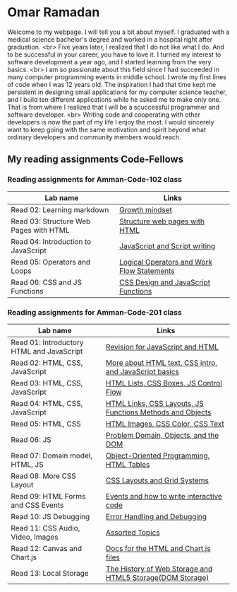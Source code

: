 # Omar Ramadan  

Welcome to my webpage. I will tell you a bit about myself. I graduated with a medical science bachelor's degree and worked in a hospital right after graduation. 
\<br> Five years later, I realized that I do not like what I do. And to be successful in your career, you have to love it. I turned my interest to software development a year ago, and I started learning from the very basics.
\<br>
I am so passionate about this field since I had succeeded in many computer programming events in middle school. I wrote my first lines of code when I was 12 years old. The inspiration I had that time kept me persistent in designing small applications for my computer science teacher, and I build ten different applications while he asked me to make only one. That is from where I realized that I will be a scuccessful programmer and software developer. \<br>
Writing code and cooperating with other developers is now the part of my life I enjoy the most. I would sincerely want to keep going with the same motivation and spirit beyond what ordinary developers and community members would reach.

## My reading assignments Code-Fellows

### Reading assignments for Amman-Code-102 class

| Lab name                               | Links                                                                  |
| -------------------------------------- | ---------------------------------------------------------------------- |
| Read 02: Learning markdown             | [Growth mindset](Amman-Code-102/read02.md)                             |
| Read 03: Structure Web Pages with HTML | [Structure web pages with HTML](Amman-Code-102/read03.md)              |
| Read 04: Introduction to JavaScript    | [JavaScript and Script writing](Amman-Code-102/read04.md)              |
| Read 05: Operators and Loops           | [Logical Operators and Work Flow Statements](Amman-Code-102/read05.md) |
| Read 06: CSS and JS Functions          | [CSS Design and JavaScript Functions](Amman-Code-102/read06.md)        |

### Reading assignments for Amman-Code-201 class

| Lab name                                  | Links                                                                                 |
| ----------------------------------------- | ------------------------------------------------------------------------------------- |
| Read 01: Introductory HTML and JavaScript | [Revision for JavaScript and HTML](Amman-Code-201/read01.md)                          |
| Read 02: HTML, CSS, JavaScript            | [More about HTML text, CSS intro, and JavaScript basics](Amman-Code-201/read02.md)    |
| Read 03: HTML, CSS, JavaScript            | [HTML Lists, CSS Boxes, JS Control Flow](Amman-Code-201/read03.md)                    |
| Read 04: HTML, CSS, JavaScript            | [HTML Links, CSS Layouts, JS Functions Methods and Objects](Amman-Code-201/read04.md) |
| Read 05: HTML, CSS                        | [HTML Images, CSS Color, CSS Text](Amman-Code-201/read05.md)                          |
| Read 06: JS                               | [Problem Domain, Objects, and the DOM](Amman-Code-201/read06.md)                      |
| Read 07: Domain model, HTML, JS           | [Object-Oriented Programming, HTML Tables](Amman-Code-201/read07.md)                  |
| Read 08: More CSS Layout                  | [CSS Layouts and Grid Systems](Amman-Code-201/read08.md)                              |
| Read 09: HTML Forms and CSS Events        | [Events and how to write interactive code](Amman-Code-201/read09.md)                  |
| Read 10: JS Debugging                     | [Error Handling and Debugging](Amman-Code-201/read10.md)                              |
| Read 11: CSS Audio, Video, Images         | [Assorted Topics ](Amman-Code-201/read11.md)                                          |
| Read 12: Canvas and Chart.js              | [Docs for the HTML and Chart.js files](Amman-Code-201/read12.md)                      |
| Read 13: Local Storage                    | [The History of Web Storage and HTML5 Storage(DOM Storage)](Amman-Code-201/read13.md) |